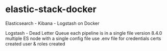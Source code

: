 # elastic-stack-docker
Elasticsearch - Kibana - Logstash on Docker

Logstash - Dead Letter Queue
each pipeline is in a single file
version 8.4.0
multiple ES node with a single config file
use .env file for credentials
certs created
user & roles created
